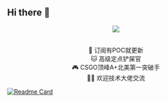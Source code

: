 ## Hi there 👋

<p align="center">
<img src="https://capsule-render.vercel.app/api?type=waving&color=timeGradient&height=300&&section=header&text=intimatep&fontSize=90&fontAlign=50&fontAlignY=30&desc=脚本小子安全屋&descAlign=50&descSize=30&descAlignY=60&animation=twinkling" />
</p>

<center>
  
</br>🎄 订阅有POC就更新
</br>🐱 高级定点铲屎官
</br>🎮 CSGO顶峰A+北美第一突破手
</br>💁‍♂️ 欢迎技术大佬交流

</center>

[![Readme Card](https://github-readme-stats.vercel.app/api/pin/?username=anuraghazra&repo=github-readme-stats)](https://github.com/anuraghazra/github-readme-stats)
